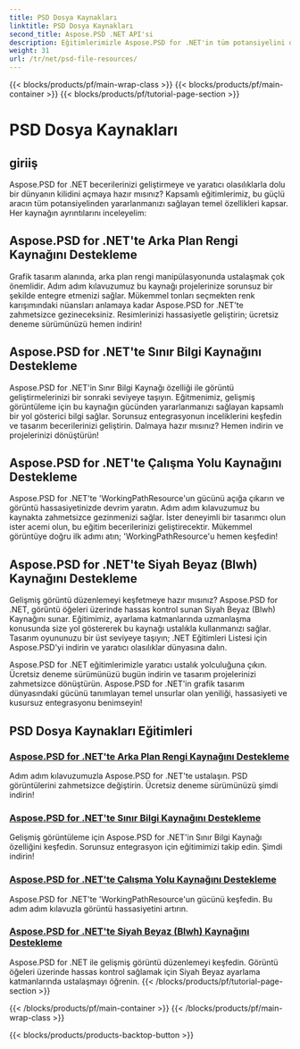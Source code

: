 ```yaml
---
title: PSD Dosya Kaynakları
linktitle: PSD Dosya Kaynakları
second_title: Aspose.PSD .NET API'si
description: Eğitimlerimizle Aspose.PSD for .NET'in tüm potansiyelini ortaya çıkarın. Arka plan rengine, kenarlık bilgilerine, çalışma yoluna ve siyah beyaz kaynaklara sorunsuz bir şekilde hakim olun.
weight: 31
url: /tr/net/psd-file-resources/
---
```


{{< blocks/products/pf/main-wrap-class >}}
{{< blocks/products/pf/main-container >}}
{{< blocks/products/pf/tutorial-page-section >}}

# PSD Dosya Kaynakları


## giriiş

Aspose.PSD for .NET becerilerinizi geliştirmeye ve yaratıcı olasılıklarla dolu bir dünyanın kilidini açmaya hazır mısınız? Kapsamlı eğitimlerimiz, bu güçlü aracın tüm potansiyelinden yararlanmanızı sağlayan temel özellikleri kapsar. Her kaynağın ayrıntılarını inceleyelim:

## Aspose.PSD for .NET'te Arka Plan Rengi Kaynağını Destekleme

Grafik tasarım alanında, arka plan rengi manipülasyonunda ustalaşmak çok önemlidir. Adım adım kılavuzumuz bu kaynağı projelerinize sorunsuz bir şekilde entegre etmenizi sağlar. Mükemmel tonları seçmekten renk karışımındaki nüansları anlamaya kadar Aspose.PSD for .NET'te zahmetsizce gezineceksiniz. Resimlerinizi hassasiyetle geliştirin; ücretsiz deneme sürümünüzü hemen indirin!

## Aspose.PSD for .NET'te Sınır Bilgi Kaynağını Destekleme

Aspose.PSD for .NET'in Sınır Bilgi Kaynağı özelliği ile görüntü geliştirmelerinizi bir sonraki seviyeye taşıyın. Eğitmenimiz, gelişmiş görüntüleme için bu kaynağın gücünden yararlanmanızı sağlayan kapsamlı bir yol gösterici bilgi sağlar. Sorunsuz entegrasyonun inceliklerini keşfedin ve tasarım becerilerinizi geliştirin. Dalmaya hazır mısınız? Hemen indirin ve projelerinizi dönüştürün!

## Aspose.PSD for .NET'te Çalışma Yolu Kaynağını Destekleme

Aspose.PSD for .NET'te 'WorkingPathResource'un gücünü açığa çıkarın ve görüntü hassasiyetinizde devrim yaratın. Adım adım kılavuzumuz bu kaynakta zahmetsizce gezinmenizi sağlar. İster deneyimli bir tasarımcı olun ister acemi olun, bu eğitim becerilerinizi geliştirecektir. Mükemmel görüntüye doğru ilk adımı atın; 'WorkingPathResource'u hemen keşfedin!

## Aspose.PSD for .NET'te Siyah Beyaz (Blwh) Kaynağını Destekleme

Gelişmiş görüntü düzenlemeyi keşfetmeye hazır mısınız? Aspose.PSD for .NET, görüntü öğeleri üzerinde hassas kontrol sunan Siyah Beyaz (Blwh) Kaynağını sunar. Eğitimimiz, ayarlama katmanlarında uzmanlaşma konusunda size yol göstererek bu kaynağı ustalıkla kullanmanızı sağlar. Tasarım oyununuzu bir üst seviyeye taşıyın; .NET Eğitimleri Listesi için Aspose.PSD'yi indirin ve yaratıcı olasılıklar dünyasına dalın.

Aspose.PSD for .NET eğitimlerimizle yaratıcı ustalık yolculuğuna çıkın. Ücretsiz deneme sürümünüzü bugün indirin ve tasarım projelerinizi zahmetsizce dönüştürün. Aspose.PSD for .NET'in grafik tasarım dünyasındaki gücünü tanımlayan temel unsurlar olan yeniliği, hassasiyeti ve kusursuz entegrasyonu benimseyin!

## PSD Dosya Kaynakları Eğitimleri
### [Aspose.PSD for .NET'te Arka Plan Rengi Kaynağını Destekleme](./supporting-background-color-resource/)
Adım adım kılavuzumuzla Aspose.PSD for .NET'te ustalaşın. PSD görüntülerini zahmetsizce değiştirin. Ücretsiz deneme sürümünüzü şimdi indirin!
### [Aspose.PSD for .NET'te Sınır Bilgi Kaynağını Destekleme](./supporting-border-information-resource/)
Gelişmiş görüntüleme için Aspose.PSD for .NET'in Sınır Bilgi Kaynağı özelliğini keşfedin. Sorunsuz entegrasyon için eğitimimizi takip edin. Şimdi indirin!
### [Aspose.PSD for .NET'te Çalışma Yolu Kaynağını Destekleme](./supporting-working-path-resource/)
Aspose.PSD for .NET'te 'WorkingPathResource'un gücünü keşfedin. Bu adım adım kılavuzla görüntü hassasiyetini artırın.
### [Aspose.PSD for .NET'te Siyah Beyaz (Blwh) Kaynağını Destekleme](./supporting-black-and-white-blwh-resource/)
Aspose.PSD for .NET ile gelişmiş görüntü düzenlemeyi keşfedin. Görüntü öğeleri üzerinde hassas kontrol sağlamak için Siyah Beyaz ayarlama katmanlarında ustalaşmayı öğrenin.
{{< /blocks/products/pf/tutorial-page-section >}}

{{< /blocks/products/pf/main-container >}}
{{< /blocks/products/pf/main-wrap-class >}}

{{< blocks/products/products-backtop-button >}}
